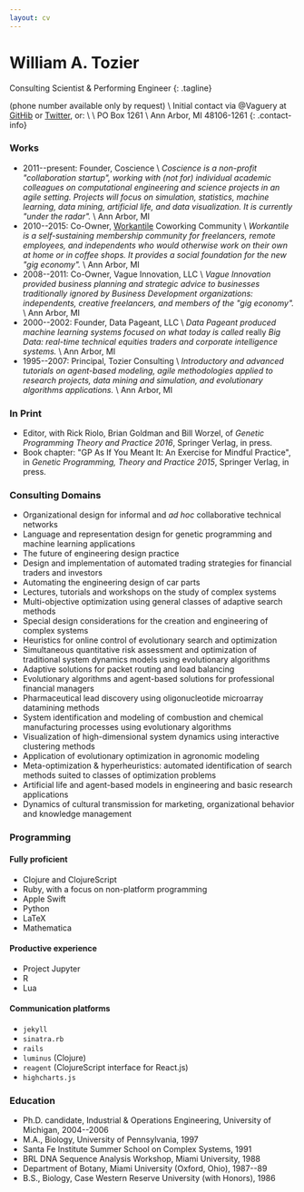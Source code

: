 ```yaml
---
layout: cv
---
```


# William A. Tozier

Consulting Scientist & Performing Engineer
{: .tagline}

(phone number available only by request) \\
Initial contact via @Vaguery at [GitHib](https://github.com/vaguery) or [Twitter](https://twitter.com/vaguery), or: \\
\\
PO Box 1261 \\
Ann Arbor, MI 48106-1261
{: .contact-info} 

### Works

- 2011--present: Founder, Coscience \\
_Coscience is a non-profit "collaboration startup", working with (not for) individual academic colleagues on computational engineering and science projects in an agile setting. Projects will focus on simulation, statistics, machine learning, data mining, artificial life, and data visualization. It is currently "under the radar"._ \\
Ann Arbor, MI
- 2010--2015: Co-Owner, [Workantile](http://workantile.com) Coworking Community \\
_Workantile is a self-sustaining membership community for freelancers, remote employees, and independents who would otherwise work on their own at home or in coffee shops. It provides a social foundation for the new "gig economy"._ \\
Ann Arbor, MI
- 2008--2011: Co-Owner, Vague Innovation, LLC \\
_Vague Innovation provided business planning and strategic advice to businesses traditionally ignored by Business Development organizations: independents, creative freelancers, and members of the "gig economy"._ \\
Ann Arbor, MI
- 2000--2002: Founder, Data Pageant, LLC \\
*Data Pageant produced machine learning systems focused on what today is called* really *Big Data: real-time technical equities traders and corporate intelligence systems.* \\
Ann Arbor, MI
- 1995--2007: Principal, Tozier Consulting \\
_Introductory and advanced tutorials on agent-based modeling, agile methodologies applied to research projects, data mining and simulation, and evolutionary algorithms applications._ \\
Ann Arbor, MI

### In Print

- Editor, with Rick Riolo, Brian Goldman and Bill Worzel, of _Genetic Programming Theory and Practice 2016_, Springer Verlag, in press.
- Book chapter: "GP As If You Meant It: An Exercise for Mindful Practice", in _Genetic Programming, Theory and Practice 2015_, Springer Verlag, in press.

### Consulting Domains

- Organizational design for informal and _ad hoc_ collaborative technical networks
- Language and representation design for genetic programming and machine learning applications
- The future of engineering design practice
- Design and implementation of automated trading strategies for financial traders and investors
- Automating the engineering design of car parts
- Lectures, tutorials and workshops on the study of complex systems
- Multi-objective optimization using general classes of adaptive search methods
- Special design considerations for the creation and engineering of complex systems
- Heuristics for online control of evolutionary search and optimization
- Simultaneous quantitative risk assessment and optimization of traditional system dynamics models using evolutionary algorithms
- Adaptive solutions for packet routing and load balancing
- Evolutionary algorithms and agent-based solutions for professional financial managers
- Pharmaceutical lead discovery using oligonucleotide microarray datamining methods
- System identification and modeling of combustion and chemical manufacturing processes using evolutionary algorithms
- Visualization of high-dimensional system dynamics using interactive clustering methods
- Application of evolutionary optimization in agronomic modeling
- Meta-optimization & hyperheuristics: automated identification of search methods suited to classes of optimization problems
- Artificial life and agent-based models in engineering and basic research applications
- Dynamics of cultural transmission for marketing, organizational behavior and knowledge management

### Programming

#### Fully proficient

- Clojure and ClojureScript
- Ruby, with a focus on non-platform programming
- Apple Swift
- Python
- LaTeX
- Mathematica

#### Productive experience

- Project Jupyter
- R
- Lua

#### Communication platforms

- `jekyll`
- `sinatra.rb`
- `rails`
- `luminus` (Clojure)
- `reagent` (ClojureScript interface for React.js)
- `highcharts.js`

### Education

- Ph.D. candidate, Industrial & Operations Engineering, University of Michigan, 2004--2006
- M.A., Biology, University of Pennsylvania, 1997
- Santa Fe Institute Summer School on Complex Systems, 1991
- BRL DNA Sequence Analysis Workshop, Miami University, 1988
- Department of Botany, Miami University (Oxford, Ohio), 1987--89
- B.S., Biology, Case Western Reserve University (with Honors), 1986

